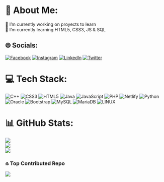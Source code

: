 # 💫 About Me:
🔭 I’m currently working on proyects to learn<br>🌱 I’m currently learning HTML5, CSS3, JS & SQL<br>


## 🌐 Socials:
[![Facebook](https://img.shields.io/badge/Facebook-%231877F2.svg?logo=Facebook&logoColor=white)](https://facebook.com/F1oxyz) [![Instagram](https://img.shields.io/badge/Instagram-%23E4405F.svg?logo=Instagram&logoColor=white)](https://instagram.com/a.floxyz) [![LinkedIn](https://img.shields.io/badge/LinkedIn-%230077B5.svg?logo=linkedin&logoColor=white)](https://linkedin.com/in/angela-flores-7b34b0259) [![Twitter](https://img.shields.io/badge/Twitter-%231DA1F2.svg?logo=Twitter&logoColor=white)](https://twitter.com/F1oxyz) 

# 💻 Tech Stack:
![C++](https://img.shields.io/badge/c++-%2300599C.svg?style=for-the-badge&logo=c%2B%2B&logoColor=white) ![CSS3](https://img.shields.io/badge/css3-%231572B6.svg?style=for-the-badge&logo=css3&logoColor=white) ![HTML5](https://img.shields.io/badge/html5-%23E34F26.svg?style=for-the-badge&logo=html5&logoColor=white) ![Java](https://img.shields.io/badge/java-%23ED8B00.svg?style=for-the-badge&logo=java&logoColor=white) ![JavaScript](https://img.shields.io/badge/javascript-%23323330.svg?style=for-the-badge&logo=javascript&logoColor=%23F7DF1E) ![PHP](https://img.shields.io/badge/php-%23777BB4.svg?style=for-the-badge&logo=php&logoColor=white) ![Netlify](https://img.shields.io/badge/netlify-%23000000.svg?style=for-the-badge&logo=netlify&logoColor=#00C7B7) ![Python](https://img.shields.io/badge/python-3670A0?style=for-the-badge&logo=python&logoColor=ffdd54) ![Oracle](https://img.shields.io/badge/Oracle-F80000?style=for-the-badge&logo=oracle&logoColor=white) ![Bootstrap](https://img.shields.io/badge/bootstrap-%23563D7C.svg?style=for-the-badge&logo=bootstrap&logoColor=white) ![MySQL](https://img.shields.io/badge/mysql-%2300f.svg?style=for-the-badge&logo=mysql&logoColor=white) ![MariaDB](https://img.shields.io/badge/MariaDB-003545?style=for-the-badge&logo=mariadb&logoColor=white) ![LINUX](https://img.shields.io/badge/Linux-FCC624?style=for-the-badge&logo=linux&logoColor=black)
# 📊 GitHub Stats:
![](https://github-readme-stats.vercel.app/api?username=F1oxyz&theme=dark&hide_border=false&include_all_commits=false&count_private=false)<br/>
![](https://github-readme-streak-stats.herokuapp.com/?user=F1oxyz&theme=dark&hide_border=false)<br/>
![](https://github-readme-stats.vercel.app/api/top-langs/?username=F1oxyz&theme=dark&hide_border=false&include_all_commits=false&count_private=false&layout=compact)

### 🔝 Top Contributed Repo
![](https://github-contributor-stats.vercel.app/api?username=F1oxyz&limit=5&theme=dark&combine_all_yearly_contributions=true)

<!-- Proudly created with GPRM ( https://gprm.itsvg.in ) -->
